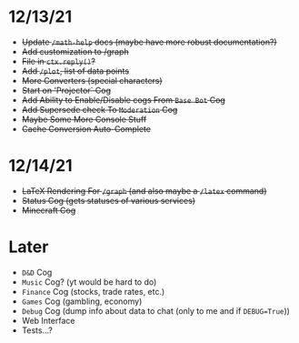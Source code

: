# 12/13/21

- ~~Update `/math-help` docs (maybe have more robust documentation?)~~
- ~~Add customization to /graph~~
- ~~File in `ctx.reply()`?~~
- ~~Add `/plot`, list of data points~~
- ~~More Converters (special characters)~~
- ~~Start on 'Projector` Cog~~
- ~~Add Ability to Enable/Disable cogs From `Base Bot` Cog~~
- ~~Add Supersede check To `Moderation` Cog~~
- ~~Maybe Some More Console Stuff~~
- ~~Cache Conversion Auto-Complete~~

# 12/14/21

- ~~LaTeX Rendering For `/graph` (and also maybe a `/latex` command)~~
- ~~Status Cog (gets statuses of various services)~~
- ~~Minecraft Cog~~

# Later

- `D&D` Cog
- `Music` Cog? (yt would be hard to do)
- `Finance` Cog (stocks, trade rates, etc.)
- `Games` Cog (gambling, economy)
- `Debug` Cog (dump info about data to chat (only to me and if `DEBUG=True`))
- Web Interface
- Tests...?
